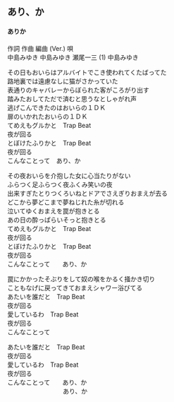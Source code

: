 ## あり、か
#### ありか


作詞  作曲  編曲 (Ver.)   唄  
中島みゆき   中島みゆき   瀬尾一三 (1)  中島みゆき  
  
  
その日もおいらはアルバイトでこき使われてくたばってた  
路地裏では遠慮なしに猫がさかっていた  
表通りのキャバレーからぼられた客がころがり出す  
踏みたおしてただで済むと思うなとしゃがれ声  
逃げこんできたのはおいらの１ＤＫ  
扉のいかれたおいらの１ＤＫ  
てめえもグルかと　Trap Beat  
夜が回る  
とぼけたふりかと　Trap Beat  
夜が回る  
こんなことって　あり、か  
  
その夜おいらを介抱した女に心当たりがない  
ふらつく足ふらつく夜ふくみ笑いの夜  
出来すぎたとりつくろいねとドアでさえぎりおまえが去る  
どこから夢どこまで夢ねじれた糸が切れる  
泣いてゆくおまえを罠が抱きとる  
あの日の酔っぱらいそっと抱きとる  
てめえもグルかと　Trap Beat  
夜が回る  
とぼけたふりかと　Trap Beat  
夜が回る  
こんなことって　　あり、か  
  
罠にかかったそぶりをして奴の喉をかるく掻かき切り  
こともなげに戻ってきておまえシャワー浴びてる  
あたいを誰だと　Trap Beat  
夜が回る  
愛しているわ　Trap Beat  
夜が回る  
こんなことって  
  
  
あたいを誰だと　Trap Beat  
夜が回る  
愛しているわ　Trap Beat  
夜が回る  
こんなことって　　あり、か  
　　　　　　　　　あり、か  